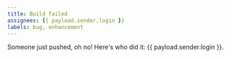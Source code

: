 ```yaml
---
title: Build failed
assignees: {{ payload.sender.login }}
labels: bug, enhancement
---
```

Someone just pushed, oh no! Here's who did it: {{ payload.sender.login }}.